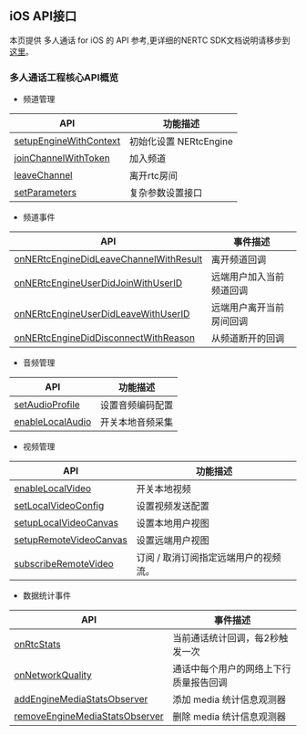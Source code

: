 ## iOS API接口
本页提供 多人通话 for iOS 的  API 参考,更详细的NERTC SDK文档说明请移步到[这里](https://dev.yunxin.163.com/docs/product/互动直播2.0/客户端API/iOS)。
### 多人通话工程核心API概览
- 频道管理

API | 功能描述
---|---
[setupEngineWithContext](https://dev.yunxin.163.com/docs/interface/音视频2.0iOS端/Protocols/INERtcEngine.html#//api/name/setupEngineWithContext:) | 初始化设置 NERtcEngine
[joinChannelWithToken](https://dev.yunxin.163.com/docs/interface/音视频2.0Android端/com/netease/lava/nertc/sdk/NERtc.html#joinChannel-java.lang.String-java.lang.String-long-) | 加入频道
[leaveChannel](https://dev.yunxin.163.com/docs/interface/音视频2.0iOS端/Protocols/INERtcEngine.html#//api/name/leaveChannel) | 离开rtc房间
[setParameters](https://dev.yunxin.163.com/docs/interface/音视频2.0iOS端/Protocols/INERtcEngine.html#//api/name/setParameters:) | 复杂参数设置接口


- 频道事件

API | 事件描述
---|---
[onNERtcEngineDidLeaveChannelWithResult](https://dev.yunxin.163.com/docs/interface/音视频2.0iOS端/Protocols/NERtcEngineDelegate.html#//api/name/onNERtcEngineDidLeaveChannelWithResult:) | 离开频道回调
[onNERtcEngineUserDidJoinWithUserID](https://dev.yunxin.163.com/docs/interface/音视频2.0iOS端/Protocols/NERtcEngineDelegate.html#//api/name/onNERtcEngineUserDidJoinWithUserID:userName:) | 远端用户加入当前频道回调
[onNERtcEngineUserDidLeaveWithUserID](https://dev.yunxin.163.com/docs/interface/音视频2.0iOS端/Protocols/NERtcEngineDelegate.html#//api/name/onNERtcEngineUserDidLeaveWithUserID:reason:) | 远端用户离开当前房间回调
[onNERtcEngineDidDisconnectWithReason](https://dev.yunxin.163.com/docs/interface/音视频2.0iOS端/Protocols/NERtcEngineDelegate.html#//api/name/onNERtcEngineDidDisconnectWithReason:) | 从频道断开的回调


- 音频管理

API | 功能描述
---|---
[setAudioProfile](https://dev.yunxin.163.com/docs/interface/音视频2.0iOS端/Protocols/INERtcEngine.html#//api/name/setAudioProfile:scenario:) | 设置音频编码配置
[enableLocalAudio](https://dev.yunxin.163.com/docs/interface/音视频2.0iOS端/Protocols/INERtcEngine.html#//api/name/enableLocalAudio:) | 开关本地音频采集


- 视频管理

API | 功能描述
---|---
[enableLocalVideo](https://dev.yunxin.163.com/docs/interface/音视频2.0iOS端/Protocols/INERtcEngine.html#//api/name/enableLocalVideo:) | 开关本地视频
[setLocalVideoConfig](https://dev.yunxin.163.com/docs/interface/%E9%9F%B3%E8%A7%86%E9%A2%912.0iOS%E7%AB%AF/Protocols/INERtcEngine.html#//api/name/setLocalVideoConfig:) | 设置视频发送配置
[setupLocalVideoCanvas](https://dev.yunxin.163.com/docs/interface/%E9%9F%B3%E8%A7%86%E9%A2%912.0iOS%E7%AB%AF/Protocols/INERtcEngine.html#//api/name/setupLocalVideoCanvas:) | 设置本地用户视图
[setupRemoteVideoCanvas](https://dev.yunxin.163.com/docs/interface/音视频2.0iOS端/Protocols/INERtcEngine.html#//api/name/setupRemoteVideoCanvas:forUserID:) | 设置远端用户视图
[subscribeRemoteVideo](https://dev.yunxin.163.com/docs/interface/音视频2.0iOS端/Protocols/INERtcEngineEx.html#//api/name/subscribeRemoteVideo:forUserID:streamType:) | 订阅 / 取消订阅指定远端用户的视频流。

- 数据统计事件

API | 事件描述
---|---
[onRtcStats](https://dev.yunxin.163.com/docs/interface/音视频2.0iOS端/Protocols/NERtcEngineMediaStatsObserver.html#//api/name/onRtcStats:) | 当前通话统计回调，每2秒触发一次
[onNetworkQuality](https://dev.yunxin.163.com/docs/interface/音视频2.0iOS端/Protocols/NERtcEngineMediaStatsObserver.html#//api/name/onNetworkQuality:) | 通话中每个用户的网络上下行质量报告回调
[addEngineMediaStatsObserver](https://dev.yunxin.163.com/docs/interface/音视频2.0iOS端/Protocols/INERtcEngineEx.html#//api/name/addEngineMediaStatsObserver:) | 添加 media 统计信息观测器
[removeEngineMediaStatsObserver](https://dev.yunxin.163.com/docs/interface/音视频2.0iOS端/Protocols/INERtcEngineEx.html#//api/name/removeEngineMediaStatsObserver:) | 删除 media 统计信息观测器
